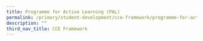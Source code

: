 ```yaml
---
title: Programme for Active Learning (PAL)
permalink: /primary/student-development/cce-framework/programme-for-active-learning-pal/
description: ""
third_nav_title: CCE Framework
---
```


